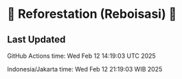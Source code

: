 
# 🌳 Reforestation (Reboisasi) 🌲

## Last Updated

GitHub Actions time: Wed Feb 12 14:19:03 UTC 2025

Indonesia/Jakarta time: Wed Feb 12 21:19:03 WIB 2025
